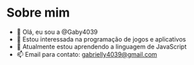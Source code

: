 # Sobre mim

- 👋 Olá, eu sou a @Gaby4039
- 👀 Estou interessada na programação de jogos e aplicativos
- 🌱 Atualmente estou aprendendo a linguagem de JavaScript
- 📫 Email para contato: gabrielly4039@gmail.com

<!---
Gaby4039/Gaby4039 is a ✨ special ✨ repository because its `README.md` (this file) appears on your GitHub profile.
You can click the Preview link to take a look at your changes.
--->
